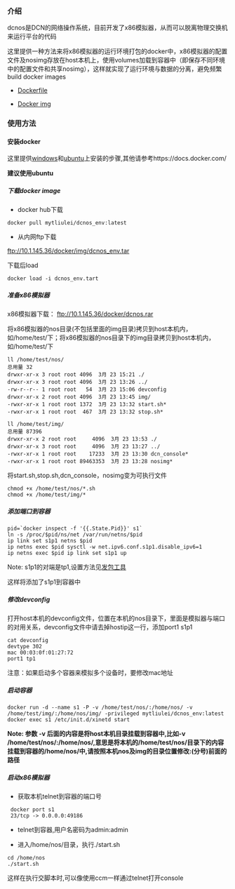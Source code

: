 ### 介绍

  dcnos是DCN的网络操作系统，目前开发了x86模拟器，从而可以脱离物理交换机来运行平台的代码
   
  这里提供一种方法来将x86模拟器的运行环境打包的docker中，x86模拟器的配置文件及nosimg存放在host本机上，使用volumes加载到容器中（即保存不同环境中的配置文件和共享nosimg），这样就实现了运行环境与数据的分离，避免频繁build docker images
 
  * [Dockerfile](./dockerfile/dcnos/Dockerfile) 
  
  * [Docker img](https://registry.hub.docker.com/u/mytliulei/dcnos_env/)

### 使用方法

#### 安装docker
  
  这里提供[windows](https://docs.docker.com/installation/windows/)和[ubuntu](https://docs.docker.com/installation/ubuntulinux/)上安装的步骤,其他请参考https://docs.docker.com/
  
  **建议使用ubuntu**
  
##### 下载docker image

  * docker hub下载

```shell
docker pull mytliulei/dcnos_env:latest
```

  * 从内网ftp下载

ftp://10.1.145.36/docker/img/dcnos_env.tar

  下载后load
  
```shell
docker load -i dcnos_env.tart
```

##### 准备x86模拟器

  x86模拟器下载： ftp://10.1.145.36/docker/dcnos.rar

  将x86模拟器的nos目录(不包括里面的img目录)拷贝到host本机内，如/home/test/下；将x86模拟器的nos目录下的img目录拷贝到host本机内，如/home/test/下
  
```shell
ll /home/test/nos/
总用量 32
drwxr-xr-x 3 root root 4096  3月 23 15:21 ./
drwxr-xr-x 3 root root 4096  3月 23 13:26 ../
-rw-r--r-- 1 root root   54  3月 23 15:06 devconfig
drwxr-xr-x 2 root root 4096  3月 23 13:45 img/
-rwxr-xr-x 1 root root 1372  3月 23 13:32 start.sh*
-rwxr-xr-x 1 root root  467  3月 23 13:32 stop.sh*

ll /home/test/img/
总用量 87396
drwxr-xr-x 2 root root     4096  3月 23 13:53 ./
drwxr-xr-x 3 root root     4096  3月 23 13:27 ../
-rwxr-xr-x 1 root root    17233  3月 23 13:30 dcn_console*
-rwxr-xr-x 1 root root 89463353  3月 23 13:28 nosimg*
```
  
  将start.sh,stop.sh,dcn_console，nosimg变为可执行文件
  
```shell
chmod +x /home/test/nos/*.sh
chmod +x /home/test/img/*
```

##### 添加端口到容器
```shell
pid=`docker inspect -f '{{.State.Pid}}' s1`
ln -s /proc/$pid/ns/net /var/run/netns/$pid
ip link set s1p1 netns $pid
ip netns exec $pid sysctl -w net.ipv6.conf.s1p1.disable_ipv6=1
ip netns exec $pid ip link set s1p1 up
```

  Note: s1p1的对端是tp1,设置方法见[发包工具](./发包工具.md)

  这样将添加了s1p1到容器中
  
##### 修改devconfig
  打开host本机的devconfig文件，位置在本机的nos目录下，里面是模拟器与端口的对用关系，devconfig文件中请去掉hostip这一行，添加port1 s1p1
  
```shell
cat devconfig
devtype 302
mac 00:03:0f:01:27:72
port1 tp1
```

  注意：如果启动多个容器来模拟多个设备时，要修改mac地址
  
##### 启动容器

```shell
docker run -d --name s1 -P -v /home/test/nos/:/home/nos/ -v /home/test/img/:/home/nos/img/ -privileged mytliulei/dcnos_env:latest
docker exec s1 /etc/init.d/xinetd start
```

  **Note: 参数 -v 后面的内容是将host本机目录挂载到容器中,比如-v /home/test/nos/:/home/nos/,意思是将本机的/home/test/nos/目录下的内容挂载到容器的/home/nos/中,请按照本机nos及img的目录位置修改:(分号)前面的路径**

##### 启动x86模拟器

  * 获取本机telnet到容器的端口号
```shell
 docker port s1
 23/tcp -> 0.0.0.0:49186
 ```
  * telnet到容器,用户名密码为admin:admin
  
  * 进入/home/nos/目录，执行./start.sh
```shell
cd /home/nos
./start.sh
```

  这样在执行交脚本时,可以像使用ccm一样通过telnet打开console
